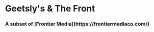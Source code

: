 <h1>Geetsly's & The Front</h1>
<h3>A subset of [Frontier Media](https://frontiermediaco.com/)
</h3>
